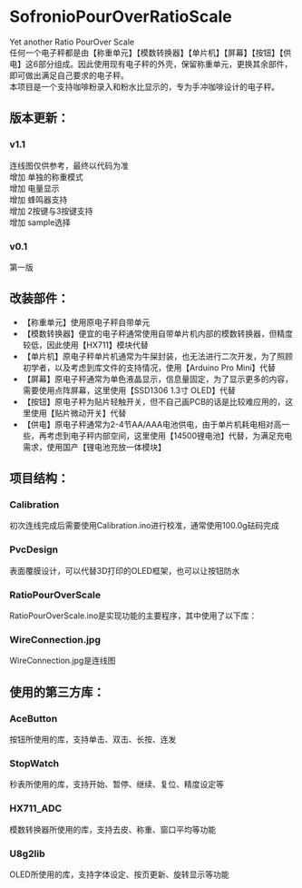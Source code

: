 # SofronioPourOverRatioScale
Yet another Ratio PourOver Scale<br />
任何一个电子秤都是由【称重单元】【模数转换器】【单片机】【屏幕】【按钮】【供电】这6部分组成。因此使用现有电子秤的外壳，保留称重单元，更换其余部件，即可做出满足自己要求的电子秤。<br />
本项目是一个支持咖啡粉录入和粉水比显示的，专为手冲咖啡设计的电子秤。<br />
## 版本更新：
### v1.1
连线图仅供参考，最终以代码为准<br />
增加 单独的称重模式<br />
增加 电量显示<br />
增加 蜂鸣器支持<br />
增加 2按键与3按键支持<br />
增加 sample选择<br />
### v0.1
第一版<br />
## 改装部件：
- 【称重单元】使用原电子秤自带单元<br />
- 【模数转换器】便宜的电子秤通常使用自带单片机内部的模数转换器，但精度较低，因此使用【HX711】模块代替<br />
- 【单片机】原电子秤单片机通常为牛屎封装，也无法进行二次开发，为了照顾初学者，以及考虑到库文件的支持情况，使用【Arduino Pro Mini】代替<br />
- 【屏幕】原电子秤通常为单色液晶显示，信息量固定，为了显示更多的内容，需要使用点阵屏幕，这里使用【SSD1306 1.3寸 OLED】代替<br />
- 【按钮】原电子秤为贴片轻触开关，但不自己画PCB的话是比较难应用的，这里使用【贴片微动开关】代替<br />
- 【供电】原电子秤通常为2-4节AA/AAA电池供电，由于单片机耗电相对高一些，再考虑到电子秤内部空间，这里使用【14500锂电池】代替，为满足充电需求，使用国产【锂电池充放一体模块】<br />
## 项目结构：
### Calibration
初次连线完成后需要使用Calibration.ino进行校准，通常使用100.0g砝码完成<br />
### PvcDesign
表面覆膜设计，可以代替3D打印的OLED框架，也可以让按钮防水<br />
### RatioPourOverScale
RatioPourOverScale.ino是实现功能的主要程序，其中使用了以下库：<br />
### WireConnection.jpg
WireConnection.jpg是连线图<br />
## 使用的第三方库：
### AceButton
按钮所使用的库，支持单击、双击、长按、连发<br />
### StopWatch
秒表所使用的库，支持开始、暂停、继续、复位、精度设定等<br />
### HX711_ADC
模数转换器所使用的库，支持去皮、称重、窗口平均等功能<br />
### U8g2lib
OLED所使用的库，支持字体设定、按页更新、旋转显示等功能<br />
